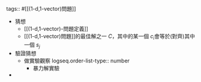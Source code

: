 tags:: #[[(1-d,1-vector)問題]]

- 猜想
	- [[(1-d,1-vector)-問題定義]]
	- [[(1-d,1-vector)問題]]的最佳解之一 $C$，其中的某一個 $c_{i}$會等於(對齊)其中一個 $s_{j}$
- 驗證猜想
	- 做實驗觀察
	  logseq.order-list-type:: number
		- 暴力解實驗
-